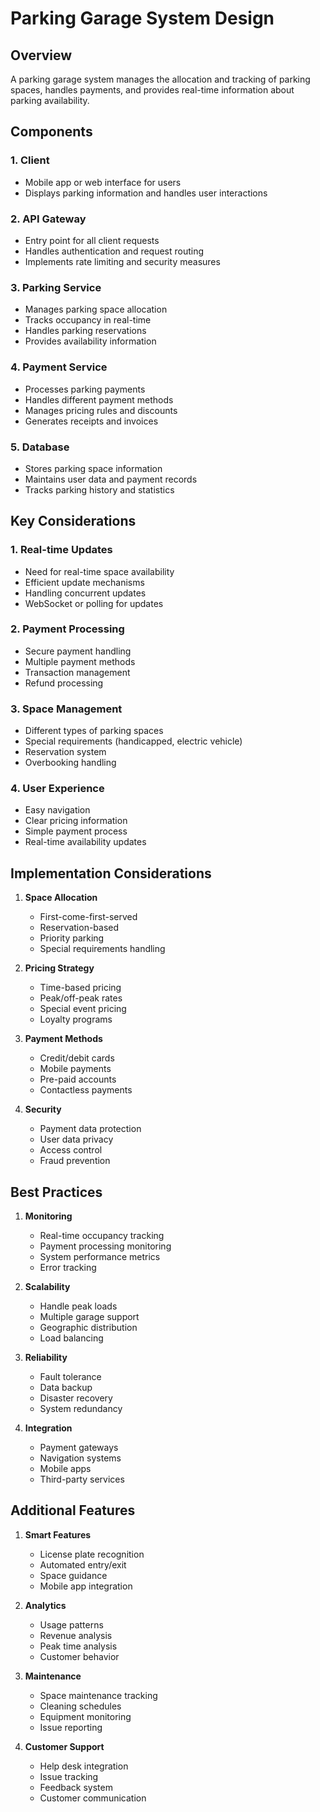 # Parking Garage System Design

## Overview
A parking garage system manages the allocation and tracking of parking spaces, handles payments, and provides real-time information about parking availability.

## Components

### 1. Client
- Mobile app or web interface for users
- Displays parking information and handles user interactions

### 2. API Gateway
- Entry point for all client requests
- Handles authentication and request routing
- Implements rate limiting and security measures

### 3. Parking Service
- Manages parking space allocation
- Tracks occupancy in real-time
- Handles parking reservations
- Provides availability information

### 4. Payment Service
- Processes parking payments
- Handles different payment methods
- Manages pricing rules and discounts
- Generates receipts and invoices

### 5. Database
- Stores parking space information
- Maintains user data and payment records
- Tracks parking history and statistics

## Key Considerations

### 1. Real-time Updates
- Need for real-time space availability
- Efficient update mechanisms
- Handling concurrent updates
- WebSocket or polling for updates

### 2. Payment Processing
- Secure payment handling
- Multiple payment methods
- Transaction management
- Refund processing

### 3. Space Management
- Different types of parking spaces
- Special requirements (handicapped, electric vehicle)
- Reservation system
- Overbooking handling

### 4. User Experience
- Easy navigation
- Clear pricing information
- Simple payment process
- Real-time availability updates

## Implementation Considerations

1. **Space Allocation**
   - First-come-first-served
   - Reservation-based
   - Priority parking
   - Special requirements handling

2. **Pricing Strategy**
   - Time-based pricing
   - Peak/off-peak rates
   - Special event pricing
   - Loyalty programs

3. **Payment Methods**
   - Credit/debit cards
   - Mobile payments
   - Pre-paid accounts
   - Contactless payments

4. **Security**
   - Payment data protection
   - User data privacy
   - Access control
   - Fraud prevention

## Best Practices

1. **Monitoring**
   - Real-time occupancy tracking
   - Payment processing monitoring
   - System performance metrics
   - Error tracking

2. **Scalability**
   - Handle peak loads
   - Multiple garage support
   - Geographic distribution
   - Load balancing

3. **Reliability**
   - Fault tolerance
   - Data backup
   - Disaster recovery
   - System redundancy

4. **Integration**
   - Payment gateways
   - Navigation systems
   - Mobile apps
   - Third-party services

## Additional Features

1. **Smart Features**
   - License plate recognition
   - Automated entry/exit
   - Space guidance
   - Mobile app integration

2. **Analytics**
   - Usage patterns
   - Revenue analysis
   - Peak time analysis
   - Customer behavior

3. **Maintenance**
   - Space maintenance tracking
   - Cleaning schedules
   - Equipment monitoring
   - Issue reporting

4. **Customer Support**
   - Help desk integration
   - Issue tracking
   - Feedback system
   - Customer communication
